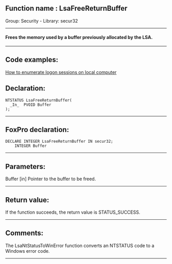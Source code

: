 
## Function name : LsaFreeReturnBuffer
Group: Security - Library: secur32    
***  


#### Frees the memory used by a buffer previously allocated by the LSA.
***  


## Code examples:
[How to enumerate logon sessions on local computer](../../samples/sample_591.md)  

## Declaration:
```foxpro  
NTSTATUS LsaFreeReturnBuffer(
  _In_  PVOID Buffer
);  
```  
***  


## FoxPro declaration:
```foxpro  
DECLARE INTEGER LsaFreeReturnBuffer IN secur32;
	INTEGER Buffer  
```  
***  


## Parameters:
Buffer [in]
Pointer to the buffer to be freed.  
***  


## Return value:
If the function succeeds, the return value is STATUS_SUCCESS.  
***  


## Comments:
The LsaNtStatusToWinError function converts an NTSTATUS code to a Windows error code.  
  
***  

